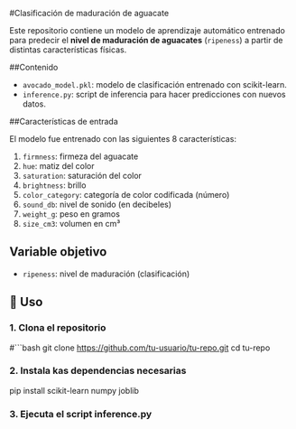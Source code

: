 #Clasificación de maduración de aguacate

Este repositorio contiene un modelo de aprendizaje automático entrenado para predecir el **nivel de maduración de aguacates** (`ripeness`) a partir de distintas características físicas.

##Contenido

- `avocado_model.pkl`: modelo de clasificación entrenado con scikit-learn.
- `inference.py`: script de inferencia para hacer predicciones con nuevos datos.

##Características de entrada

El modelo fue entrenado con las siguientes 8 características:

1. `firmness`: firmeza del aguacate
2. `hue`: matiz del color
3. `saturation`: saturación del color
4. `brightness`: brillo
5. `color_category`: categoría de color codificada (número)
6. `sound_db`: nivel de sonido (en decibeles)
7. `weight_g`: peso en gramos
8. `size_cm3`: volumen en cm³

## Variable objetivo

- `ripeness`: nivel de maduración (clasificación)

## 🚀 Uso

### 1. Clona el repositorio

#```bash
git clone https://github.com/tu-usuario/tu-repo.git
cd tu-repo

### 2. Instala kas dependencias necesarias
pip install scikit-learn numpy joblib
### 3. Ejecuta el script inference.py
